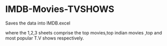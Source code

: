 # IMDB-Movies-TVSHOWS


Saves the data into IMDB.excel

where the 1,2,3 sheets comprise the top movies,top indian movies ,top and most popular T.V shows respectively.
